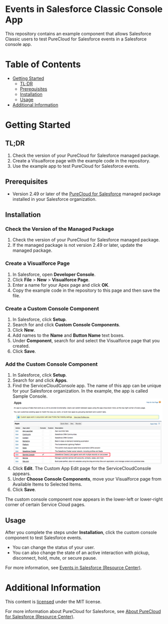 # Events in Salesforce Classic Console App
This repository contains an example component that allows Salesforce Classic users to test PureCloud for Salesforce events in a Salesforce console app.

# Table of Contents

* [Getting Started](#getting-started)
  * [TL;DR](#tldr)
  * [Prerequisites](#prerequisites)
  * [Installation](#installation)
  * [Usage](#usage)
* [Additional Information](#additional-information)

# Getting Started

## TL;DR

1. Check the version of your PureCloud for Salesforce managed package.
2. Create a Visualforce page with the example code in the repository.
3. Use the example app to test PureCloud for Salesforce events.

## Prerequisites

* Version 2.49 or later of the [PureCloud for Salesforce](https://appexchange.salesforce.com/appxListingDetail?listingId=a0N30000000pvMdEAI) managed package installed in your Salesforce organization.

## Installation

### Check the Version of the Managed Package

1. Check the version of your PureCloud for Salesforce managed package.
2. If the managed package is not version 2.49 or later, update the managed package.

### Create a Visualforce Page

1. In Salesforce, open **Developer Console**.
2. Click **File** > **New** > **Visualforce Page**.
3. Enter a name for your Apex page and click **OK**.
4. Copy the example code in the repository to this page and then save the file.

### Create a Custom Console Component

1. In Salesforce, click **Setup**.
2. Search for and click **Custom Console Components**.
3. Click **New**.
4. Add names to the **Name** and **Button Name** text boxes.
5. Under **Component**, search for and select the Visualforce page that you created.
6. Click **Save**.

### Add the Custom Console Component

1. In Salesforce, click **Setup**.
2. Search for and click **Apps**.
3. Find the ServiceCloudConsole app. The name of this app can be unique for your Salesforce organization. In the example, the app is called Sample Console.
![Service Cloud Console example application](ServiceCloudConsole_pc.png)
4. Click **Edit**. The Custom App Edit page for the ServiceCloudConsole appears.
5. Under **Choose Console Components**, move your Visualforce page from Available Items to Selected Items.
6. Click **Save**.

The custom console component now appears in the lower-left or lower-right corner of certain Service Cloud pages.

## Usage

After you complete the steps under **Installation**, click the custom console component to test Salesforce events.

* You can change the status of your user.
* You can also change the state of an active interaction with pickup, disconnect, hold, mute, or secure pause.

For more information, see [Events in Salesforce (Resource Center)](https://help.mypurecloud.com/?p=77239).

# Additional Information

This content is [licensed](LICENSE) under the MIT license.

For more information about PureCloud for Salesforce, see [About PureCloud for Salesforce (Resource Center)](https://help.mypurecloud.com/?p=65221).

